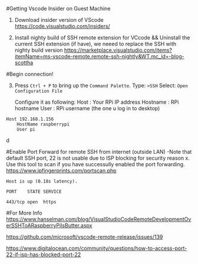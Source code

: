 #Getting Vscode Insider on Guest Machine

1. Download insider version of VScode https://code.visualstudio.com/insiders/

2. Install nighty build of SSH remote extension for VCcode && Uninstall the current SSH extension (if have), we neeed to replace the SSH with nighty build version https://marketplace.visualstudio.com/items?itemName=ms-vscode-remote.remote-ssh-nightly&WT.mc_id=-blog-scottha 


#Begin connection!

3. Press `Ctrl + P` to bring up the `Command Palette`. 
   Type: `>SSH` 
   Select: `Open Configuration File`
   
   Configure it as following:
   Host : Your RPi IP address
   Hostname : RPi hostname
   User : RPi username (the one u log in to desktop)
   
```
Host 192.168.1.156 
    HostName raspberrypi
    User pi
```
  
  d

#Enable Port Forward for remote SSH from internet (outside LAN)
-Note that default SSH port, 22 is not usable due to ISP blocking for security reason
x. Use this tool to scan if you have successully enabled the port forwarding. https://www.ipfingerprints.com/portscan.php

```
Host is up (0.18s latency).

PORT    STATE SERVICE

443/tcp open  https
```



#For More Info
https://www.hanselman.com/blog/VisualStudioCodeRemoteDevelopmentOverSSHToARaspberryPiIsButter.aspx



https://github.com/microsoft/vscode-remote-release/issues/139


https://www.digitalocean.com/community/questions/how-to-access-port-22-if-isp-has-blocked-port-22
